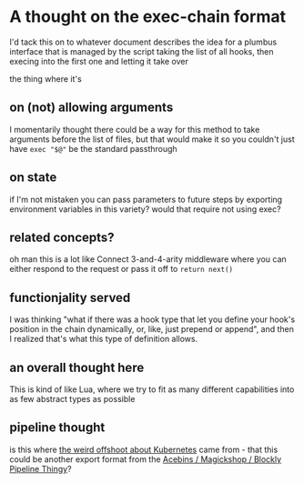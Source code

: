 # A thought on the exec-chain format

I'd tack this on to whatever document describes the idea for a plumbus interface that is managed by the script taking the list of all hooks, then execing into the first one and letting it take over

the thing where it's

## on (not) allowing arguments

I momentarily thought there could be a way for this method to take arguments before the list of files, but that would make it so you couldn't just have `exec "$@"` be the standard passthrough

## on state

if I'm not mistaken you can pass parameters to future steps by exporting environment variables in this variety? would that require not using exec?

## related concepts?

oh man this is a lot like Connect 3-and-4-arity middleware where you can either respond to the request or pass it off to `return next()`

## functionjality served

I was thinking "what if there was a hook type that let you define your hook's position in the chain dynamically, or, like, just prepend or append", and then I realized that's what this type of definition allows.

## an overall thought here

This is kind of like Lua, where we try to fit as many different capabilities into as few abstract types as possible

## pipeline thought

is this where [the weird offshoot about Kubernetes](99e48379-c95e-4d8b-a691-f22d16906ba1.md) came from - that this could be another export format from the [Acebins / Magickshop / Blockly Pipeline Thingy](553dbec4-e828-4ce7-872b-243f36a0a2c1.md)?
